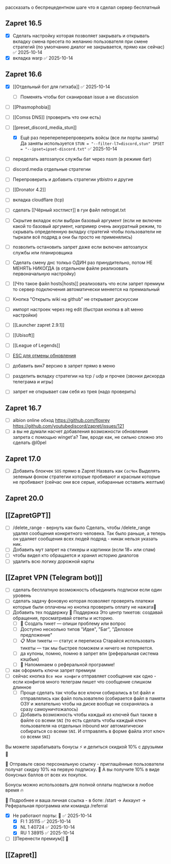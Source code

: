 
рассказать о беспрецедентном шаге что я сделал сервер бесплатный
## Zapret 16.5
- [x] Сделать настройку которая позволяет закрывать и открывать вкладку смена пресета по желанию пользователя при смене стратегий (по умолчанию диалог не закрывается, прямо как сейчас) ✅ 2025-10-14
- [x] вкладка warp ✅ 2025-10-14

## Zapret 16.6

- [x] [[Отдельный бот для гитхаба]] ✅ 2025-10-14
	- [ ] Поменять чтобы бот сканировал issue а не discussion  
- [ ] [[Phasmophobia]]
- [ ] [[Comss DNS]] (проверить что они есть)
- [ ] [[preset_discord_media_stun]]
	- [x] Ещё раз перепереперепроверить войсы (все ли порты заняты) Да заняты используется `STUN = "--filter-l7=discord,stun" IPSET = "--ipset=ipset-discord.txt"` ✅ 2025-10-14
- [ ] переделать автозапуск службы бат через nssm (в режиме бат)
- [ ] discord.media отдельные стратегии
- [ ] Перепроверить и добавить стратегии ytbistro и другие
- [ ] [[Dronator 4.2]]
- [ ] вкладка cloudflare (tcp)
- [ ] сделать [[Чёрный хостлист]] в гуи файл netrogat.txt
- [ ] Скрытие вкладок если выбран базовый аргумент (если не включен какой то базовый аргумент, например очень аккуратный режим, то скрывать определенную вкладку стратегий чтобы пользователи не тыркали всё подряд а они бы просто не применялись)
- [ ] позволить остановить запрет даже если включен автозапуск службы или планировщика 
- [ ] Сделать смену днс толкьо ОДИН раз принудительно, потом НЕ МЕНЯТЬ НИКОГДА (в отдельном файле реализовать первоначальную настройку)
- [ ] [[Что такое файл hosts|hosts]] реализовать что если запрет премиум то сервер подключения автоматически меняется на премиальный
- [ ] Кнопка "Открыть wiki на github" не открывает дискуссии
- [ ] импорт настроек через reg edit (быстрая кнопка в alt меню настройки)
- [ ] [[Launcher zapret 2.9.1]]
- [ ] [[Ubisoft]]
- [ ] [[League of Legends]]
- [ ] [ESC для отмены обновления](https://github.com/youtubediscord/zapret/issues/139)
- [ ] добавить вин7 версию в запрет прямо в меню 
- [ ] разделить вкладку стратегии на tcp / udp и прочее (звонки дискорда телеграма и игры)
- [ ] запрет не открывает сам себя из трея (надо проверить)


## Zapret 16.7

- [ ] albion online обход https://github.com/floxrey https://github.com/youtubediscord/zapret/issues/121
- [ ] а вы не думали насчет добавления возможности обновления запрета с помощью winget'а? Там, вроде как, не сильно сложно это сделать @l0pel

## Zapret 17.0
- [ ] Добавить блокчек `SOS` прямо в Zapret
      Назвать как `СосЧек`
      Выделять зеленым фоном стратегии которые пробивают и красным которые не пробивают (сейчас они все серые, избаранные оставить желтым)

## Zapret 20.0

## [[ZapretGPT]]
- [ ] /delete_range - вернуть как было Сделать, чтобы /delete_range удалял сообщения конкретного человека. Так было раньше, а теперь он удаляет сообщения всех людей подряд - никак нельзя указать ник.
- [ ] Добавить мут запрет на стикеры и картинки (если 18+ или спам)
- [ ] чтобы видел кто обращается и хранил историю диалогов
- [ ] удалить всю логику дорожной карты 

## [[Zapret VPN (Telegram bot)]]
- [ ] сделать бесплатную возможность объединить подписки если один уровень
- [ ] сделать задачу фоновую которая позволяет проверять платежи которые были оплачены но кнопка проверить оплату не нажата🔺 
- [ ] Добавить тех поддержку
      🛟 Поддержка
      Это центр тикетов: создавай обращения, просматривай ответы и историю.
	- [ ] 🎫 Создать тикет — опиши проблему или вопроc
	- [ ] Доступно несколько типов "Идея", "Баг", "Деловое предложение"
	- [ ] 📋 Мои тикеты — статус и переписка
	Старайся использовать тикеты — так мы быстрее поможем и ничего не потеряется.
	 - [ ] да купоны, помню, помню в запрет впн (реферальная система кэшбык)
	 - [ ] 🎁 Напоминаем о реферальной программе! 
 - [ ] как оформить ключи запрет премиум
 - [ ] сейчас кнопка `Все мои конфиги` отправляет сообщение как одно - если конфигов много телеграм пишет что сообщение слишком длинное
	 - [ ] Проще сделать так чтобы все ключи собирались в txt файл и отправлялись как файл пользователю (собирается файл в памяти ОЗУ и желательно чтобы на диске вообще не сохранялась а сразу самоуничтожалось)
	 - [ ] Добавить возможность чтобы каждый из ключей был также в файле со всеми `SNI` (то есть сделать чтобы каждый ключ пользователя на отдельных inbound мог автоматически собираться со всеми `SNI`. И отправлять в форме файла этот ключ со всеми `SNI`)

Вы можете зарабатывать бонусы ⚡ и делиться скидкой 10% с друзьями 💫

🔹 Отправьте свою персональную ссылку - приглашённые пользователи получат скидку 10% на первую подписку. 
🔹 А вы получите 10% в виде бонусных баллов от всех их покупок.

Бонусы можно использовать для полной оплаты подписки в любое время 🔥

📱 Подробнее и ваша личная ссылка - в боте: /start → Аккаунт → Реферальная программа или команда /referral
- [x] Не работают порты: 🔺 ✅ 2025-10-14
	- [x] FI 1 35115 ✅ 2025-10-14
	- [x] NL 1 40724 ✅ 2025-10-14
	- [x] RU 1 38915 ✅ 2025-10-14
- [ ] [[Перенести премиум]] 🔺 

## [[Zapret]]



